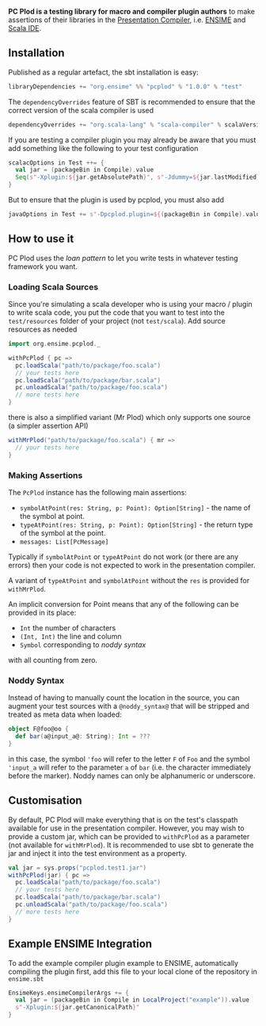 **PC Plod is a testing library for macro and compiler plugin authors** to make assertions of their libraries in the [Presentation Compiler](http://scala-ide.org/docs/dev/architecture/presentation-compiler.html#scalapresentationcompiler), i.e. [ENSIME](http://ensime.org) and [Scala IDE](http://scala-ide.org/).

## Installation

Published as a regular artefact, the sbt installation is easy:

```scala
libraryDependencies += "org.ensime" %% "pcplod" % "1.0.0" % "test"
```

The `dependencyOverrides` feature of SBT is recommended to ensure that the correct version of the scala compiler is used

```scala
dependencyOverrides += "org.scala-lang" % "scala-compiler" % scalaVersion.value
```

If you are testing a compiler plugin you may already be aware that you must add something like the following to your test configuration

```scala
scalacOptions in Test ++= {
  val jar = (packageBin in Compile).value
  Seq(s"-Xplugin:${jar.getAbsolutePath}", s"-Jdummy=${jar.lastModified}") // ensures recompile
}
```

But to ensure that the plugin is used by pcplod, you must also add

```scala
javaOptions in Test += s"-Dpcplod.plugin=${(packageBin in Compile).value.getAbsolutePath}"
```

## How to use it

PC Plod uses the *loan pattern* to let you write tests in whatever testing framework you want.

### Loading Scala Sources

Since you're simulating a scala developer who is using your macro / plugin to write scala code, you put the code that you want to test into the `test/resources` folder of your project (not `test/scala`). Add source resources as needed

```scala
import org.ensime.pcplod._
```

```scala
withPcPlod { pc =>
  pc.loadScala("path/to/package/foo.scala")
  // your tests here
  pc.loadScala("path/to/package/bar.scala")
  pc.unloadScala("path/to/package/foo.scala")
  // more tests here
}
```

there is also a simplified variant (Mr Plod) which only supports one source (a simpler assertion API)

```scala
withMrPlod("path/to/package/foo.scala") { mr =>
  // your tests here
}
```

### Making Assertions

The `PcPlod` instance has the following main assertions:

- `symbolAtPoint(res: String, p: Point): Option[String]` - the name of the symbol at point.
- `typeAtPoint(res: String, p: Point): Option[String]` - the return type of the symbol at the point.
- `messages: List[PcMessage]`

Typically if `symbolAtPoint` or `typeAtPoint` do not work (or there are any errors) then your code is not expected to work in the presentation compiler.

A variant of `typeAtPoint` and `symbolAtPoint` without the `res` is provided for `withMrPlod`.

An implicit conversion for Point means that any of the following can be provided in its place:

- `Int` the number of characters
- `(Int, Int)` the line and column
- `Symbol` corresponding to *noddy syntax*

with all counting from zero.

### Noddy Syntax

Instead of having to manually count the location in the source, you can augment your test sources with a `@noddy_syntax@` that will be stripped and treated as meta data when loaded:

```scala
object F@foo@oo {
  def bar(a@input_a@: String): Int = ???
}
```

in this case, the symbol `'foo` will refer to the letter `F` of `Foo` and the symbol `'input_a` will refer to the parameter `a` of `bar` (i.e. the character immediately before the marker). Noddy names can only be alphanumeric or underscore.

## Customisation

By default, PC Plod will make everything that is on the test's classpath available for use in the presentation compiler. However, you may wish to provide a custom jar, which can be provided to `withPcPlod` as a parameter (not available for `withMrPlod`). It is recommended to use sbt to generate the jar and inject it into the test environment as a property.

```scala
val jar = sys.props("pcplod.test1.jar")
withPcPlod(jar) { pc =>
  pc.loadScala("path/to/package/foo.scala")
  // your tests here
  pc.loadScala("path/to/package/bar.scala")
  pc.unloadScala("path/to/package/foo.scala")
  // more tests here
}
```

## Example ENSIME Integration

To add the example compiler plugin example to ENSIME, automatically compiling the plugin first, add this file to your local clone of the repository in `ensime.sbt`

```scala
EnsimeKeys.ensimeCompilerArgs += {
  val jar = (packageBin in Compile in LocalProject("example")).value
  s"-Xplugin:${jar.getCanonicalPath}"
}
```
